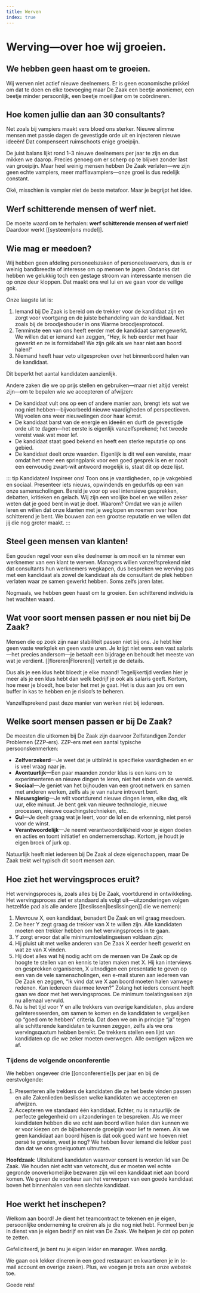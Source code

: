 ```yaml
---
title: Werven
index: true
---
```



# Werving—over hoe wij groeien.


## We hebben geen haast om te groeien.

Wij werven niet actief nieuwe deelnemers. Er is geen economische prikkel om dat te doen en elke toevoeging maar De Zaak een beetje anoniemer, een beetje minder persoonlijk, een beetje moeilijker om te coördineren.


## Hoe komen jullie dan aan 30 consultants?

Net zoals bij vampiers maakt vers bloed ons sterker. Nieuwe slimme mensen met passie dagen de gevestigde orde uit en injecteren nieuwe ideeën! Dat compenseert ruimschoots enige groeipijn.

De juist balans lijkt rond 1–3 nieuwe deelnemers per jaar te zijn en dus mikken we daarop. Precies genoeg om er scherp op te blijven zonder last van groeipijn. Maar heel weinig mensen hebben De Zaak verlaten—we zijn geen echte vampiers, meer maffiavampiers—onze groei is dus redelijk constant.

Oké, misschien is vampier niet de beste metafoor. Maar je begrijpt het idee.


## Werf schitterende mensen of werf niet.

De moeite waard om te herhalen: **werf schitterende mensen of werf niet!** Daardoor werkt [[systeem|ons model]].


## Wie mag er meedoen?

Wij hebben geen afdeling personeelszaken of personeelswervers, dus is er weinig bandbreedte of interesse om op mensen te jagen. Ondanks dat hebben we gelukkig toch een gestage stroom van interessante mensen die op onze deur kloppen. Dat maakt ons wel lui en we gaan voor de veilige gok.

Onze laagste lat is:

1. Iemand bij De Zaak is bereid om de trekker voor de kandidaat zijn en zorgt voor voortgang en de juiste behandeling van de kandidaat. Net zoals bij de broodjeshouder in ons Warme broodjesprotocol.
1. Tenminste een van ons heeft eerder met de kandidaat samengewerkt. We willen dat er iemand kan zeggen, “Hey, ik heb eerder met haar gewerkt en ze is formidabel! We zijn gék als we haar niet aan boord halen!”
1. Niemand heeft haar veto uitgesproken over het binnenboord halen van de kandidaat.

Dit beperkt het aantal kandidaten aanzienlijk.

Andere zaken die we op prijs stellen en gebruiken—maar niet altijd vereist zijn—om te bepalen wie we accepteren of afwijzen:

- De kandidaat vult ons op een of andere manier aan, brengt iets wat we nog niet hebben—bijvoorbeeld nieuwe vaardigheden of perspectieven. Wij voelen ons weer nieuwelingen door haar komst.
- De kandidaat barst van de energie en ideeën en durft de gevestigde orde uit te dagen—het eerste is eigenlijk vanzelfsprekend; het tweede vereist vaak wat meer lef.
- De kandidaat staat goed bekend en heeft een sterke reputatie op ons gebied.
- De kandidaat deelt onze waarden. Eigenlijk is dit wel een vereiste, maar omdat het meer een springplank voor een goed gesprek is en er nooit een eenvoudig zwart-wit antwoord mogelijk is, staat dit op deze lijst.

::: tip
Kandidaten! Inspireer ons! Toon ons je vaardigheden, op je vakgebied en sociaal. Presenteer iets nieuws, opwindends en gedurfds op een van onze samenscholingen. Bereid je voor op veel intensieve gesprekken, debatten, kritieken en gelach. Wij zijn een vrolijke boel en we willen zeker weten dat je goed bent in wat je doet. Waarom? Omdat we van je willen leren en willen dat onze klanten met je weglopen en roemen over hoe schitterend je bent. We bouwen aan een grootse reputatie en we willen dat jij die nog groter maakt.
:::

## Steel geen mensen van klanten!

Een gouden regel voor een elke deelnemer is om nooit en te nimmer een werknemer van een klant te werven. Managers willen vanzelfsprekend niet dat consultants hun werknemers wegkapen, dus bespreken we werving pas met een kandidaat als zowel de kandidaat als de consultant de plek hebben verlaten waar ze samen gewerkt hebben. Soms zelfs jaren later.

Nogmaals, we hebben geen haast om te groeien. Een schitterend individu is het wachten waard.


## Wat voor soort mensen passen er nou niet bij De Zaak?

Mensen die op zoek zijn naar stabiliteit passen niet bij ons. Je hebt hier geen vaste werkplek en geen vaste uren. Je krijgt niet eens een vast salaris—het precies andersom—je betaalt een bijdrage en behoudt het meeste van wat je verdient. [[floreren|Floreren]] vertelt je de details.

Dus als je een klus hebt bloedt je elke maand! Tegelijkertijd verdien hier je meer als je een klus hebt dan welk bedrijf je ook als salaris geeft. Kortom, hoe meer je bloedt, hoe beter het met je gaat. Het is dus aan jou om een buffer in kas te hebben en je risico’s te beheren.

Vanzelfsprekend past deze manier van werken niet bij iedereen.


## Welke soort mensen passen er bij De Zaak?

De meesten die uitkomen bij De Zaak zijn daarvoor Zelfstandigen Zonder Problemen (ZZP-ers). ZZP-ers met een aantal typische persoonskenmerken:

- **Zelfverzekerd**—Je weet dat je uitblinkt is specifieke vaardigheden en er is veel vraag naar je.
- **Avontuurlijk**—Een paar maanden zonder klus is een kans om te experimenteren en nieuwe dingen te leren, niet het einde van de wereld.
- **Sociaal**—Je geniet van het bijhouden van een groot netwerk en samen met anderen werken, zelfs als je van nature introvert bent.
- **Nieuwsgierig**—Je wilt voortdurend nieuwe dingen leren, elke dag, elk uur, elke minuut. Je bent gek van nieuwe technologie, nieuwe processen, nieuwe coachingstechnieken, etc.
- **Gul**—Je deelt graag wat je leert, voor de lol en de erkenning, niet persé voor de winst.
- **Verantwoordelijk**—Je neemt verantwoordelijkheid voor je eigen doelen en acties en toont initiatief en ondernemerschap. Kortom, je houdt je eigen broek of jurk op.

Natuurlijk heeft niet iedereen bij De Zaak al deze eigenschappen, maar De Zaak trekt wel  typisch dit soort mensen aan.


## Hoe ziet het wervingsproces eruit?

Het wervingsproces is, zoals alles bij De Zaak, voortdurend in ontwikkeling. Het wervingsproces ziet er standaard als volgt uit—uitzonderingen volgen hetzelfde pad als alle andere [[beslissen|beslissingen]] die we nemen):

1. Mevrouw X, een kandidaat, benadert De Zaak en wil graag meedoen.
1. De heer Y zegt graag de trekker van X te willen zijn. Alle kandidaten moeten een trekker hebben om het wervingsproces in te gaan.
1. Y zorgt ervoor dat alle minimumtoelatingseisen voldaan zijn:
  1. Hij pluist uit met welke anderen van De Zaak X eerder heeft gewerkt en wat ze van X vinden.
  1. Hij doet alles wat hij nodig acht om de mensen van De Zaak op de hoogte te stellen van en kennis te laten maken met X. Hij kan interviews en gesprekken organiseren, X uitnodigen een presentatie te geven op een van de vele samenscholingen, een e-mail sturen aan iedereen van De Zaak en zeggen, “Ik vind dat we X aan boord moeten halen vanwege redenen. Kan iedereen daarmee leven?” Zolang het ieders consent heeft gaan we door met het wervingsproces. De minimum toelatingseisen zijn nu allemaal vervuld.
1. Nu is het tijd voor Y en alle trekkers van overige kandidaten, plus andere geïnteresseerden, om samen te komen en de kandidaten te vergelijken op “goed om te hebben” criteria. Dat doen we om in principe  “ja” tegen alle schitterende kandidaten te kunnen zeggen, zelfs als we ons wervingsquotum hebben bereikt. De trekkers stellen een lijst van kandidaten op die we zeker moeten overwegen. Alle overigen wijzen we af.


### Tijdens de volgende onconferentie

We hebben ongeveer drie [[onconferentie]]s per jaar en bij de eerstvolgende:

1. Presenteren alle trekkers de kandidaten die ze het beste vinden passen en alle Zakenlieden beslissen welke kandidaten we accepteren en afwijzen.
1. Accepteren we standaard één kandidaat. Echter, nu is natuurlijk de perfecte gelegenheid om uitzonderingen te bespreken. Als we meer kandidaten hebben die we echt aan boord willen halen dan kunnen we er voor kiezen om de bijbehorende groeipijn voor lief te nemen. Als we geen kandidaat aan boord hijsen is dat ook goed want we hoeven niet persé te groeien, weet je nog? We hebben liever iemand die lekker past dan dat we ons groeiquotum uitnutten.

**Hoofdzaak**: Uitsluitend kandidaten waarover consent is worden lid van De Zaak. We houden niet echt van vetorecht, dus er moeten wel echte gegronde onoverkomelijke bezwaren zijn wil een kandidaat niet aan boord komen. We geven de voorkeur aan het verwerpen van een goede kandidaat boven het binnenhalen van een slechte kandidaat.


## Hoe werkt het inschepen?

Welkom aan boord! Je dient het teamcontract te tekenen en je eigen, persoonlijke onderneming te creëren als je die nog niet hebt. Formeel ben je in dienst van je eigen bedrijf en niet van De Zaak. We helpen je dat op poten te zetten.

Gefeliciteerd, je bent nu je eigen leider en manager. Wees aardig.

We gaan ook lekker dineren in een goed restaurant en kwartieren je in (e-mail account en overige zaken). Plus, we voegen je trots aan onze webstek toe.

Goede reis!
